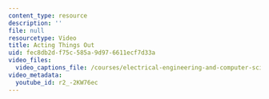 ```yaml
---
content_type: resource
description: ''
file: null
resourcetype: Video
title: Acting Things Out
uid: fec8db2d-f75c-585a-9d97-6611ecf7d33a
video_files:
  video_captions_file: /courses/electrical-engineering-and-computer-science/6-033-computer-system-engineering-spring-2018/instructor-insights/acting-things-out/r2_-2KW76ec.vtt
video_metadata:
  youtube_id: r2_-2KW76ec
---
```

